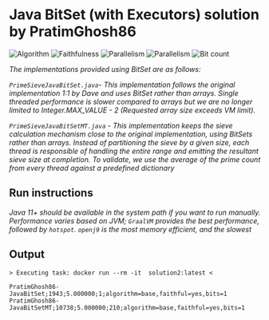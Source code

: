 # Java BitSet (with Executors) solution by PratimGhosh86

![Algorithm](https://img.shields.io/badge/Algorithm-base-green)
![Faithfulness](https://img.shields.io/badge/Faithful-yes-green)
![Parallelism](https://img.shields.io/badge/Parallel-no-green)
![Parallelism](https://img.shields.io/badge/Parallel-yes-green)
![Bit count](https://img.shields.io/badge/Bits-1-green)

*The implementations provided using BitSet are as follows:*

*`PrimeSieveJavaBitSet.java`- This implementation follows the original implementation 1:1 by Dave and uses BitSet rather than arrays. Single threaded performance is slower compared to arrays but we are no longer limited to Integer.MAX_VALUE - 2 (Requested array size exceeds VM limit).*

*`PrimeSieveJavaBitSetMT.java` - This implementation keeps the sieve calculation mechanism close to the original implementation, using BitSets rather than arrays. Instead of partitioning the sieve by a given size, each thread is responsible of handling the entire range and emitting the resultant sieve size at completion. To validate, we use the average of the prime count from every thread against a predefined dictionary*

## Run instructions

*Java 11+ should be available in the system path if you want to run manually. Performance varies based on JVM; `GraalVM` provides the best performance, followed by `hotspot`. `openj9` is the most memory efficient, and the slowest*

## Output

```
> Executing task: docker run --rm -it  solution2:latest <

PratimGhosh86-JavaBitSet;1943;5.000000;1;algorithm=base,faithful=yes,bits=1
PratimGhosh86-JavaBitSetMT;10738;5.000000;210;algorithm=base,faithful=yes,bits=1
```
